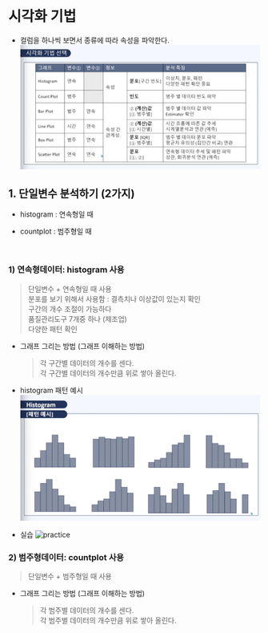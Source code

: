 # 시각화 기법

- 컬럼을 하나씩 보면서 종류에 따라 속성을 파악한다.
  ![graph](/img/graph/graphtech.png)

## 1. 단일변수 분석하기 (2가지)

- histogram : 연속형일 때
- countplot : 범주형일 때

  <br>

### 1) 연속형데이터: histogram 사용

> 단일변수 + 연속형일 때 사용 <br>
> 분포를 보기 위해서 사용함 : 결측치나 이상값이 있는지 확인 <br>
> 구간의 개수 조절이 가능하다<br>
> 품질관리도구 7개중 하나 (제조업)<br>
> 다양한 패턴 확인<br>

- 그래프 그리는 방법 (그래프 이해하는 방법)

  > 각 구간별 데이터의 개수를 센다.<br>
  > 각 구간별 데이터의 개수만큼 위로 쌓아 올린다.

- histogram 패턴 예시
  ![histogram](/img/graph/histogram.png)

- 실습
  ![practice]()

### 2) 범주형데이터: countplot 사용

> 단일변수 + 범주형일 때 사용 <br>

- 그래프 그리는 방법 (그래프 이해하는 방법)
  > 각 범주별 데이터의 개수를 센다.<br>
  > 각 범주별 데이터의 개수만큼 위로 쌓아 올린다.

